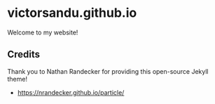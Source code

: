 # victorsandu.github.io

Welcome to my website!

## Credits

Thank you to Nathan Randecker for providing this open-source Jekyll theme!
- https://nrandecker.github.io/particle/
